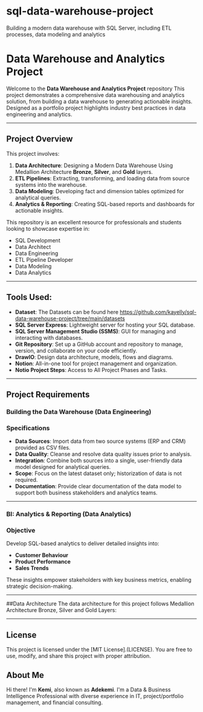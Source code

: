 # sql-data-warehouse-project
Building a modern data warehouse with SQL Server, including ETL processes, data modeling and analytics 
# Data Warehouse and Analytics Project 

Welcome to the **Data Warehouse and Analytics Project** repository 
This project demonstrates a comprehensive data warehousing and analytics solution, from building a data warehouse to generating actionable insights. Designed as a portfolio project highlights industry best practices in data engineering and analytics. 

----
## Project Overview
This project involves:
  1. **Data Architecture**: Designing a Modern Data Warehouse Using Medallion Architecture **Bronze**, **Silver**, and **Gold** layers.
  2. **ETL Pipelines**: Extracting, transforming, and loading data from source systems into the warehouse.
  3. **Data Modeling**: Developing fact and dimension tables optimized for analytical queries.
  4. **Analytics & Reporting**: Creating SQL-based reports and dashboards for actionable insights.

This repository is an excellent resource for professionals and students looking to showcase expertise in:
- SQL Development
- Data Architect
- Data Engineering
- ETL Pipeline Developer
- Data Modeling
- Data Analytics

---
## Tools Used:
- **Dataset**: The Datasets can be found here https://github.com/kayelly/sql-data-warehouse-project/tree/main/datasets
- **SQL Server Express**: Lightweight server for hosting your SQL database.
- **SQL Server Management Studio (SSMS)**: GUI for managing and interacting with databases.
- **Git Repository**: Set up a GitHub account and repository to manage, version, and collaborate on your code efficiently.
- **DrawIO**: Design data architecture, models, flows and diagrams.
- **Notion**: All-in-one tool for project management and organization.
- **Notio Project Steps**: Access to All Project Phases and Tasks.

---
## Project Requirements 

### Building the Data Warehouse (Data Engineering)

### Specifications 
- **Data Sources**: Import data from two source systems (ERP and CRM) provided as CSV files.
- **Data Quality**: Cleanse and resolve data quality issues prior to analysis.
- **Integration**: Combine both sources into a single, user-friendly data model designed for analytical queries.
- **Scope**: Focus on the latest dataset only; historization of data is not required.
- **Documentation**: Provide clear documentation of the data model to support both business stakeholders and analytics teams.


---

### BI: Analytics & Reporting (Data Analytics)

### Objective 
Develop SQL-based analytics to deliver detailed insights into:
- **Customer Behaviour**
- **Product Performance**
- **Sales Trends**


These insights empower stakeholders with key business metrics, enabling strategic decision-making.

---
##Data Architecture 
The data architecture for this project follows Medallion Architecture Bronze, Silver and Gold Layers:

---

## License 
This project is licensed under the [MIT License].(LICENSE). You are free to use, modify, and share this project with proper attribution.

## About Me
Hi there! I'm  **Kemi**, also known as **Adekemi**. I'm a Data & Business Intelligence Professional with diverse experience in IT, project/portfolio management, and financial consulting.

